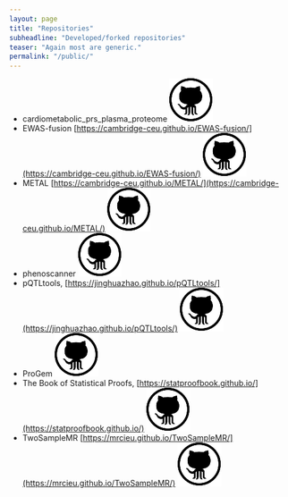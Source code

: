 ```yaml
---
layout: page
title: "Repositories"
subheadline: "Developed/forked repositories"
teaser: "Again most are generic."
permalink: "/public/"
---
```


* cardiometabolic_prs_plasma_proteome [![](./assets/images/github.svg)](https://github.com/cambridge-ceu/cardiometabolic_prs_plasma_proteome)
* EWAS-fusion [https://cambridge-ceu.github.io/EWAS-fusion/](https://cambridge-ceu.github.io/EWAS-fusion/) [![](./assets/images/github.svg)](https://github.com/cambridge-ceu/EWAS-fusion)
* METAL [https://cambridge-ceu.github.io/METAL/](https://cambridge-ceu.github.io/METAL/) [![](./assets/images/github.svg)](https://github.com/cambridge-ceu/METAL)
* phenoscanner [![](./assets/images/github.svg)](https://github.com/cambridge-ceu/phenoscanner)
* pQTLtools, [https://jinghuazhao.github.io/pQTLtools/](https://jinghuazhao.github.io/pQTLtools/) [![](./assets/images/github.svg)](https://github.com/cambridge-ceu/pQTLtools)
* ProGem [![](./assets/images/github.svg)](https://github.com/cambridge-ceu/ProGeM)
* The Book of Statistical Proofs, [https://statproofbook.github.io/](https://statproofbook.github.io/) [![](./assets/images/github.svg)](https://github.com/StatProofBook)
* TwoSampleMR [https://mrcieu.github.io/TwoSampleMR/](https://mrcieu.github.io/TwoSampleMR/) [![](./assets/images/github.svg)](https://github.com/cambridge-ceu/TwoSampleMR)
